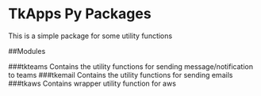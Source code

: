 # TkApps Py Packages

This is a simple package for some utility functions

##Modules

###tkteams
Contains the utility functions for sending message/notification to teams
###tkemail
Contains the utility functions for sending emails 
###tkaws
Contains wrapper utility function for aws
